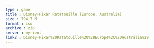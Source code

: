 ```yaml
---
type : game
title : Disney-Pixar Ratatouille (Europe, Australia)
size : 794.7 M
format : iso
archive : zip
server : myrient
link2 : Disney-Pixar%20Ratatouille%20%28Europe%2C%20Australia%29
---
```

